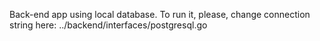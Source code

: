 Back-end app using local database. To run it, please, change connection string here:
    ../backend/interfaces/postgresql.go
